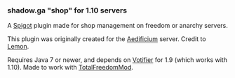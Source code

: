 ### shadow.ga "shop" for 1.10 servers
A [Spigot](https://www.spigotmc.org/wiki/spigot-installation/) plugin made for shop management on freedom or anarchy servers.

This plugin was originally created for the [Aedificium](https://aedi.app) server.  Credit to [Lemon](https://github.com/OxLemonxO).

Requires Java 7 or newer, and depends on [Votifier](https://dev.bukkit.org/projects/votifier) for 1.9 (which works with 1.10).  Made to work with [TotalFreedomMod](https://github.com/totalfreedom/totalfreedommod).
